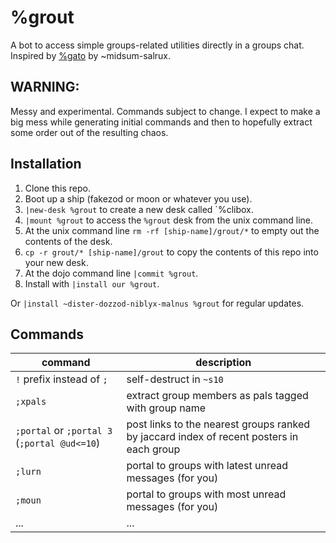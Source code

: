 # %grout
A bot to access simple groups-related utilities directly in a groups chat.
Inspired by [%gato](https://github.com/midsum-salrux/gato/) by ~midsum-salrux.

## WARNING:
Messy and experimental. Commands subject to change. I expect to make a big mess while generating initial commands and then to hopefully extract some order out of the resulting chaos.

## Installation
1. Clone this repo.
2. Boot up a ship (fakezod or moon or whatever you use).
4. `|new-desk %grout` to create a new desk called `%clibox.
5. `|mount %grout` to access the `%grout` desk from the unix command line.
6. At the unix command line `rm -rf [ship-name]/grout/*` to empty out the contents of the desk.
7. `cp -r grout/* [ship-name]/grout` to copy the contents of this repo into your new desk.
8. At the dojo command line `|commit %grout`.
9. Install with `|install our %grout`.

Or `|install ~dister-dozzod-niblyx-malnus %grout` for regular updates.

## Commands

| command | description |
| ------- | ----------- |
| `!` prefix instead of `;` | self-destruct in `~s10` |
| `;xpals` | extract group members as pals tagged with group name |
| `;portal` or `;portal 3` (`;portal @ud<=10`) | post links to the nearest groups ranked by jaccard index of recent posters in each group |
| `;lurn` | portal to groups with latest unread messages (for you) |
| `;moun` | portal to groups with most unread messages (for you) |
| ... | ... |
